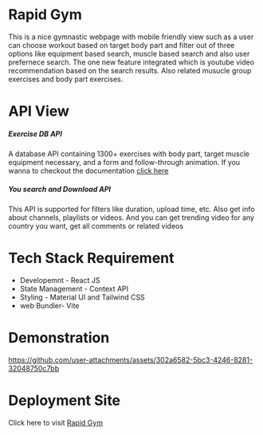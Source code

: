 <h1>Rapid Gym</h1>
<p>This is a nice gymnastic webpage with mobile friendly view such as a user can choose workout based on target body part and filter out of three options like equipment based search, muscle based search and also user prefernece search. The one new feature integrated which is youtube video recommendation based on the search results. Also related musucle group exercises and body part exercises.</p>
<h1>API View</h1>
<h5>Exercise DB API</h5>
<p>A database API containing 1300+ exercises with body part, target muscle equipment necessary, and a form and follow-through animation. If you wanna to checkout the documentation <a href="https://v2.exercisedb.io/docs">click here</a></p>
<h5>You search and Download API</h5>
<p>This API is supported for filters like duration, upload time, etc. Also get info about channels, playlists or videos. And you can get trending video for any country you want, get all comments or related videos</p>
<h1>Tech Stack Requirement</h1>
<ul>
  <li>Developemnt - React JS</li>
  <li>State Management - Context API</li>
  <li>Styling - Material UI and Tailwind CSS</li>
  <li>web Bundler- Vite</li>
</ul>
<h1>Demonstration</h1>


https://github.com/user-attachments/assets/302a6582-5bc3-4246-8281-32048750c7bb


<h1>Deployment Site</h1>
Click here to visit <a href="https://rapid-gym.netlify.app/">Rapid Gym</a>
